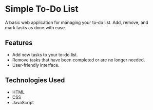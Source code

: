 # Simple To-Do List

A basic web application for managing your to-do list. Add, remove, and mark tasks as done with ease.

## Features

- Add new tasks to your to-do list.
- Remove tasks that have been completed or are no longer needed.
- User-friendly interface.

## Technologies Used
* HTML
* CSS
* JavaScript
